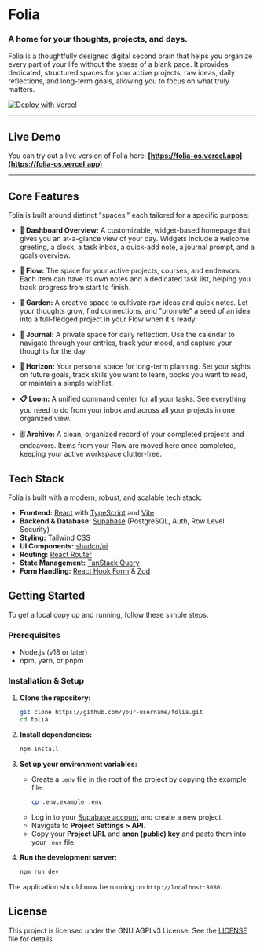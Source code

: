# Folia

### A home for your thoughts, projects, and days.

Folia is a thoughtfully designed digital second brain that helps you organize every part of your life without the stress of a blank page. It provides dedicated, structured spaces for your active projects, raw ideas, daily reflections, and long-term goals, allowing you to focus on what truly matters.

[![Deploy with Vercel](https://vercel.com/button)](https://vercel.com/new/clone?repository-url=https%3A%2F%2Fgithub.com%2Fusername%2Ffolia-os&env=VITE_SUPABASE_URL,VITE_SUPABASE_ANON_KEY&envDescription=Your%20Supabase%20project%20URL%20and%20Anon%20Key.&project-name=folia-clone&repository-name=folia-clone)

---

## Live Demo

You can try out a live version of Folia here: **[https://folia-os.vercel.app](https://folia-os.vercel.app)**

---

## Core Features

Folia is built around distinct "spaces," each tailored for a specific purpose:

-   **🏡 Dashboard Overview:** A customizable, widget-based homepage that gives you an at-a-glance view of your day. Widgets include a welcome greeting, a clock, a task inbox, a quick-add note, a journal prompt, and a goals overview.

-   **🌊 Flow:** The space for your active projects, courses, and endeavors. Each item can have its own notes and a dedicated task list, helping you track progress from start to finish.

-   **🌱 Garden:** A creative space to cultivate raw ideas and quick notes. Let your thoughts grow, find connections, and "promote" a seed of an idea into a full-fledged project in your Flow when it's ready.

-   **📖 Journal:** A private space for daily reflection. Use the calendar to navigate through your entries, track your mood, and capture your thoughts for the day.

-   **🔭 Horizon:** Your personal space for long-term planning. Set your sights on future goals, track skills you want to learn, books you want to read, or maintain a simple wishlist.

-   **📋 Loom:** A unified command center for all your tasks. See everything you need to do from your inbox and across all your projects in one organized view.

-   **🗄️ Archive:** A clean, organized record of your completed projects and endeavors. Items from your Flow are moved here once completed, keeping your active workspace clutter-free.

## Tech Stack

Folia is built with a modern, robust, and scalable tech stack:

-   **Frontend:** [React](https://react.dev/) with [TypeScript](https://www.typescriptlang.org/) and [Vite](https://vitejs.dev/)
-   **Backend & Database:** [Supabase](https://supabase.com/) (PostgreSQL, Auth, Row Level Security)
-   **Styling:** [Tailwind CSS](https://tailwindcss.com/)
-   **UI Components:** [shadcn/ui](https://ui.shadcn.com/)
-   **Routing:** [React Router](https://reactrouter.com/)
-   **State Management:** [TanStack Query](https://tanstack.com/query/latest)
-   **Form Handling:** [React Hook Form](https://react-hook-form.com/) & [Zod](https://zod.dev/)

## Getting Started

To get a local copy up and running, follow these simple steps.

### Prerequisites

-   Node.js (v18 or later)
-   npm, yarn, or pnpm

### Installation & Setup

1.  **Clone the repository:**
    ```sh
    git clone https://github.com/your-username/folia.git
    cd folia
    ```

2.  **Install dependencies:**
    ```sh
    npm install
    ```

3.  **Set up your environment variables:**
    -   Create a `.env` file in the root of the project by copying the example file:
        ```sh
        cp .env.example .env
        ```
    -   Log in to your [Supabase account](https://app.supabase.com) and create a new project.
    -   Navigate to **Project Settings > API**.
    -   Copy your **Project URL** and **anon (public) key** and paste them into your `.env` file.

4.  **Run the development server:**
    ```sh
    npm run dev
    ```

The application should now be running on `http://localhost:8080`.

## License

This project is licensed under the GNU AGPLv3 License. See the [LICENSE](LICENSE) file for details.